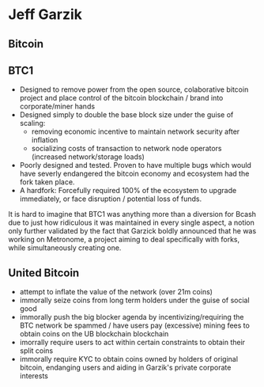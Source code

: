 <!-- TITLE: Jeff Garzik -->
<!-- SUBTITLE: A quick summary of Jeff Garzik -->

# Jeff Garzik
## Bitcoin

## BTC1
* Designed to remove power from the open source, colaborative bitcoin project and place control of the bitcoin blockchain / brand into corporate/miner hands
* Designed simply to double the base block size under the guise of scaling: 
	* removing economic incentive to maintain network security after inflation
	* socializing costs of transaction to network node operators (increased network/storage loads)
* Poorly designed and tested. Proven to have multiple bugs which would have severly endangered the bitcoin economy and ecosystem had the fork taken place.
* A hardfork: Forcefully required 100% of the ecosystem to upgrade immediately, or face disruption / potential loss of funds.

It is hard to imagine that BTC1 was anything more than a diversion for Bcash due to just how ridiculous it was maintained in every single aspect, a notion only further validated by the fact that Garzick boldly announced that he was working on Metronome, a project aiming to deal specifically with forks, while simultaneously creating one.

## United Bitcoin
* attempt to inflate the value of the network (over 21m coins) 
* immorally seize coins from long term holders under the guise of social good
* immorally push the big blocker agenda by incentivizing/requiring the BTC network be spammed / have users pay (excessive) mining fees to obtain coins on the UB blockchain blockchain
* imorrally require users to act within certain constraints to obtain their split coins
* immorally require KYC to obtain coins owned by holders of original bitcoin, endanging users and aiding in Garzik's private corporate interests